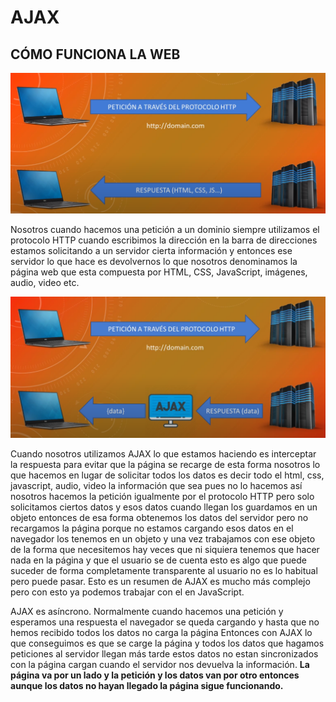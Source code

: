 # AJAX 

## CÓMO FUNCIONA LA WEB

![](peticion-normal-http.png)

Nosotros cuando hacemos una petición a un dominio siempre utilizamos el protocolo HTTP 
cuando escribimos la dirección en la barra de direcciones estamos solicitando a un servidor
cierta información y entonces ese servidor lo que hace es devolvernos lo que nosotros 
denominamos la página web que esta compuesta por HTML, CSS, JavaScript, imágenes, audio, video etc.  

![](peticion-con-ajax.png)

Cuando nosotros utilizamos AJAX lo que estamos haciendo es interceptar la respuesta para evitar
que la página se recarge de esta forma nosotros lo que hacemos en lugar de solicitar todos los
datos es decir todo el html, css, javascript, audio, video la información que sea pues no lo 
hacemos así nosotros hacemos la petición igualmente por el protocolo HTTP pero solo solicitamos
ciertos datos y esos datos cuando llegan los guardamos en un objeto entonces de esa forma
obtenemos los datos del servidor pero no recargamos la página porque no estamos cargando esos
datos en el navegador los tenemos en un objeto y una vez trabajamos con ese objeto de la forma
que necesitemos hay veces que ni siquiera tenemos que hacer nada en la página y que el usuario
se de cuenta esto es algo que puede suceder de forma completamente transparente al usuario no
es lo habitual pero puede pasar. Esto es un resumen de AJAX es mucho más complejo pero con esto
ya podemos trabajar con el en JavaScript.

AJAX es asíncrono. Normalmente cuando hacemos una petición y esperamos una respuesta el 
navegador se queda cargando y hasta que no hemos recibido todos los datos no carga la página 
Entonces con AJAX lo que conseguimos es que se carge la página y todos los datos que hagamos 
peticiones al servidor llegan más tarde estos datos no estan sincronizados con la página cargan
cuando el servidor nos devuelva la información. **La página va por un lado y la petición y los 
datos van por otro entonces aunque los datos no hayan llegado la página sigue funcionando.**


